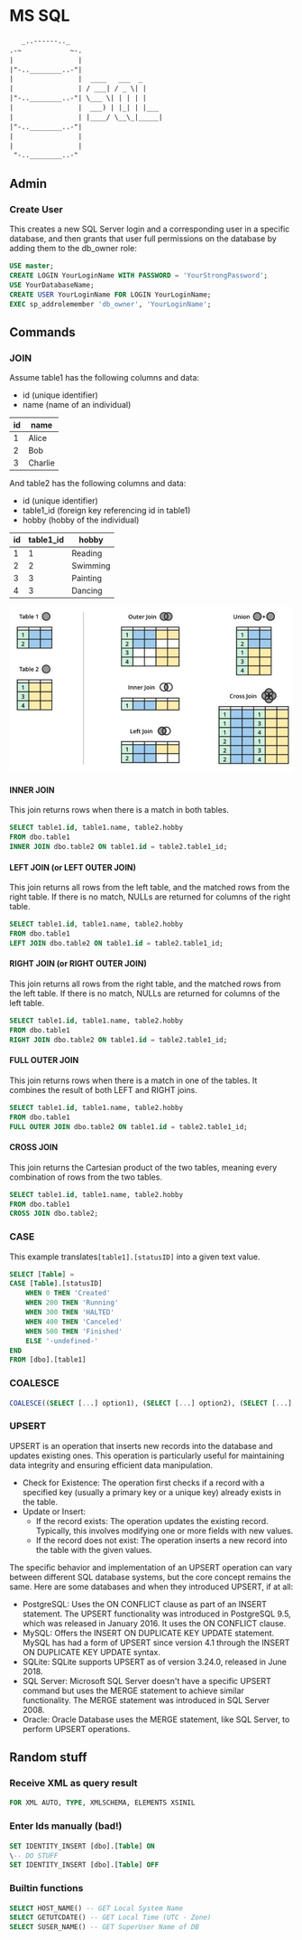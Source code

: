 # MS SQL

```txt
   _..------.._
.-~            ~-.
|                |
|"-..________..-"|
|                |  ____   ___  _
|                | / ___| / _ \| |
|"-..________..-"| \___ \| | | | |
|                |  ___) | |_| | |___
|                | |____/ \__\_|_____|
|"-..________..-"|
|                |
|                |
 "-..________..-"
```

## Admin

### Create User

This creates a new SQL Server login and a corresponding user in a specific database, and then grants that user full permissions on the database by adding them to the db_owner role:

```SQL
USE master;
CREATE LOGIN YourLoginName WITH PASSWORD = 'YourStrongPassword';
USE YourDatabaseName;
CREATE USER YourLoginName FOR LOGIN YourLoginName;
EXEC sp_addrolemember 'db_owner', 'YourLoginName';
```

## Commands

### JOIN

Assume table1 has the following columns and data:

- id (unique identifier)
- name (name of an individual)

| id | name    |
|----|---------|
| 1  | Alice   |
| 2  | Bob     |
| 3  | Charlie |

And table2 has the following columns and data:

- id (unique identifier)
- table1_id (foreign key referencing id in table1)
- hobby (hobby of the individual)

| id | table1_id | hobby    |
|----|-----------|----------|
| 1  | 1         | Reading  |
| 2  | 2         | Swimming |
| 3  | 3         | Painting |
| 4  | 3         | Dancing  |

![db-joins](_db-joins.webp)

#### INNER JOIN

This join returns rows when there is a match in both tables.

```SQL
SELECT table1.id, table1.name, table2.hobby
FROM dbo.table1
INNER JOIN dbo.table2 ON table1.id = table2.table1_id;
```

#### LEFT JOIN (or LEFT OUTER JOIN)

This join returns all rows from the left table, and the matched rows from the right table. If there is no match, NULLs are returned for columns of the right table.

```SQL
SELECT table1.id, table1.name, table2.hobby
FROM dbo.table1
LEFT JOIN dbo.table2 ON table1.id = table2.table1_id;
```

#### RIGHT JOIN (or RIGHT OUTER JOIN)

This join returns all rows from the right table, and the matched rows from the left table. If there is no match, NULLs are returned for columns of the left table.

```SQL
SELECT table1.id, table1.name, table2.hobby
FROM dbo.table1
RIGHT JOIN dbo.table2 ON table1.id = table2.table1_id;
```

#### FULL OUTER JOIN

This join returns rows when there is a match in one of the tables. It combines the result of both LEFT and RIGHT joins.

```SQL
SELECT table1.id, table1.name, table2.hobby
FROM dbo.table1
FULL OUTER JOIN dbo.table2 ON table1.id = table2.table1_id;
```

#### CROSS JOIN

This join returns the Cartesian product of the two tables, meaning every combination of rows from the two tables.

```SQL
SELECT table1.id, table1.name, table2.hobby
FROM dbo.table1
CROSS JOIN dbo.table2;
```

### CASE

This example translates```[table1].[statusID]``` into a given text value.

```SQL
SELECT [Table] =
CASE [Table].[statusID]
    WHEN 0 THEN 'Created'
    WHEN 200 THEN 'Running'
    WHEN 300 THEN 'HALTED'
    WHEN 400 THEN 'Canceled'
    WHEN 500 THEN 'Finished'
    ELSE '-undefined-'
END
FROM [dbo].[table1]
```

### COALESCE

```SQL
COALESCE((SELECT [...] option1), (SELECT [...] option2), (SELECT [...] option3))
```

### UPSERT

UPSERT is an operation that inserts new records into the database and updates existing ones. This operation is particularly useful for maintaining data integrity and ensuring efficient data manipulation.

- Check for Existence: The operation first checks if a record with a specified key (usually a primary key or a unique key) already exists in the table.
- Update or Insert:
  - If the record exists: The operation updates the existing record. Typically, this involves modifying one or more fields with new values.
  - If the record does not exist: The operation inserts a new record into the table with the given values.

The specific behavior and implementation of an UPSERT operation can vary between different SQL database systems, but the core concept remains the same. Here are some databases and when they introduced UPSERT, if at all:

- PostgreSQL: Uses the ON CONFLICT clause as part of an INSERT statement. The UPSERT functionality was introduced in PostgreSQL 9.5, which was released in January 2016. It uses the ON CONFLICT clause.
- MySQL: Offers the INSERT ON DUPLICATE KEY UPDATE statement. MySQL has had a form of UPSERT since version 4.1 through the INSERT ON DUPLICATE KEY UPDATE syntax.
- SQLite: SQLite supports UPSERT as of version 3.24.0, released in June 2018.
- SQL Server: Microsoft SQL Server doesn't have a specific UPSERT command but uses the MERGE statement to achieve similar functionality. The MERGE statement was introduced in SQL Server 2008.
- Oracle: Oracle Database uses the MERGE statement, like SQL Server, to perform UPSERT operations.

## Random stuff

### Receive XML as query result

```SQL
FOR XML AUTO, TYPE, XMLSCHEMA, ELEMENTS XSINIL
```

### Enter Ids manually (bad!)

```SQL
SET IDENTITY_INSERT [dbo].[Table] ON
\-- DO STUFF
SET IDENTITY_INSERT [dbo].[Table] OFF
```

### Builtin functions

```SQL
SELECT HOST_NAME() -- GET Local System Name
SELECT GETUTCDATE() -- GET Local Time (UTC - Zone)
SELECT SUSER_NAME() -- GET SuperUser Name of DB
```

